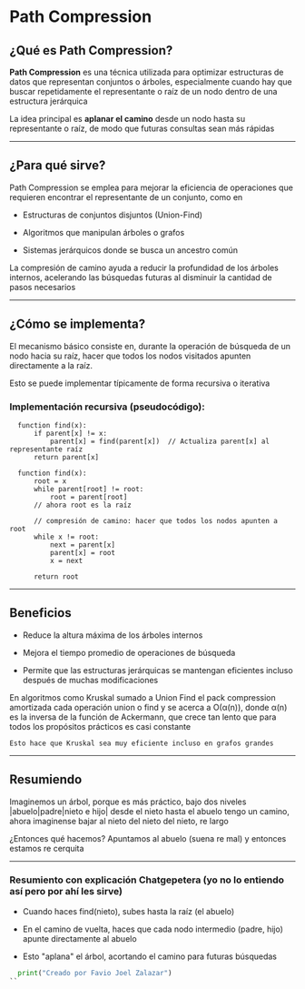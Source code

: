# Path Compression

## ¿Qué es Path Compression?

**Path Compression** es una técnica utilizada para optimizar estructuras de datos que representan conjuntos o árboles, especialmente cuando hay que buscar repetidamente el representante o raíz de un nodo dentro de una estructura jerárquica

La idea principal es **aplanar el camino** desde un nodo hasta su representante o raíz, de modo que futuras consultas sean más rápidas

---

## ¿Para qué sirve?

Path Compression se emplea para mejorar la eficiencia de operaciones que requieren encontrar el representante de un conjunto, como en

- Estructuras de conjuntos disjuntos (Union-Find)
  
- Algoritmos que manipulan árboles o grafos
  
- Sistemas jerárquicos donde se busca un ancestro común

La compresión de camino ayuda a reducir la profundidad de los árboles internos, acelerando las búsquedas futuras al disminuir la cantidad de pasos necesarios

---

## ¿Cómo se implementa?

El mecanismo básico consiste en, durante la operación de búsqueda de un nodo hacia su raíz, hacer que todos los nodos visitados apunten directamente a la raíz. 

Esto se puede implementar típicamente de forma recursiva o iterativa

### Implementación recursiva (pseudocódigo):

```pseudo
  function find(x):
      if parent[x] != x:
          parent[x] = find(parent[x])  // Actualiza parent[x] al representante raíz
      return parent[x]
```

```pseudo
  function find(x):
      root = x
      while parent[root] != root:
          root = parent[root]
      // ahora root es la raíz
  
      // compresión de camino: hacer que todos los nodos apunten a root
      while x != root:
          next = parent[x]
          parent[x] = root
          x = next
  
      return root
```

---

## Beneficios

- Reduce la altura máxima de los árboles internos

- Mejora el tiempo promedio de operaciones de búsqueda

- Permite que las estructuras jerárquicas se mantengan eficientes incluso después de muchas modificaciones

En algoritmos como Kruskal sumado a Union Find el pack compression amortizada cada operación union o find y se acerca a O(α(n)), donde α(n) es la inversa de la función de Ackermann, que crece tan lento que para todos los propósitos prácticos es casi constante

`Esto hace que Kruskal sea muy eficiente incluso en grafos grandes`

---

## Resumiendo

Imaginemos un árbol, porque es más práctico, bajo dos niveles |abuelo|padre|nieto e hijo| desde el nieto hasta el abuelo tengo un camino, ahora imaginense bajar al nieto del nieto del nieto, re largo

¿Entonces qué hacemos? Apuntamos al abuelo (suena re mal) y entonces estamos re cerquita

---

### Resumiento con explicación Chatgepetera (yo no lo entiendo así pero por ahí les sirve)

- Cuando haces find(nieto), subes hasta la raíz (el abuelo)

- En el camino de vuelta, haces que cada nodo intermedio (padre, hijo) apunte directamente al abuelo

- Esto "aplana" el árbol, acortando el camino para futuras búsquedas


```python
  print("Creado por Favio Joel Zalazar")
``
